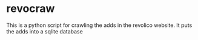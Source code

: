 # revocraw
This is a python script for crawling the adds in the revolico website. It puts the adds into a sqlite database
